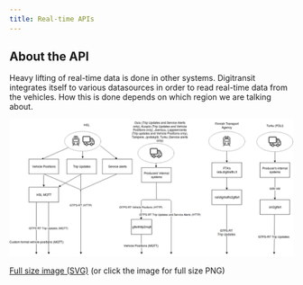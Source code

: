 ```yaml
---
title: Real-time APIs
---
```

## About the API
Heavy lifting of real-time data is done in other systems. Digitransit integrates itself to various datasources in order to read real-time data from the vehicles. How this is done depends on which region we are talking about.

![Modules](./architecture.png)

[Full size image (SVG)](./architecture.svg) (or click the image for full size PNG)
